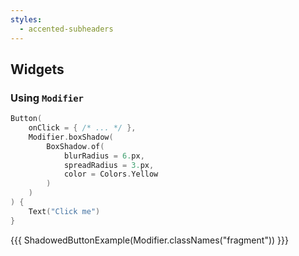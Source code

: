 ```yaml
---
styles:
  - accented-subheaders
---
```


## Widgets

### Using `Modifier`

```kotlin 0|3,9|0
Button(
    onClick = { /* ... */ },
    Modifier.boxShadow(
        BoxShadow.of(
            blurRadius = 6.px,
            spreadRadius = 3.px,
            color = Colors.Yellow
        )
    )
) {
    Text("Click me")
}
```

{{{ ShadowedButtonExample(Modifier.classNames("fragment")) }}}
